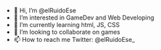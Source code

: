 - 👋 Hi, I’m @elRuidoEse
- 👀 I’m interested in GameDev and Web Developing 
- 🌱 I’m currently learning html, JS, CSS
- 💞️ I’m looking to collaborate on games 
- 📫 How to reach me Twitter: @elRuidoEse_

<!---
elRuidoEse/elRuidoEse is a ✨ special ✨ repository because its `README.md` (this file) appears on your GitHub profile.
You can click the Preview link to take a look at your changes.
--->
